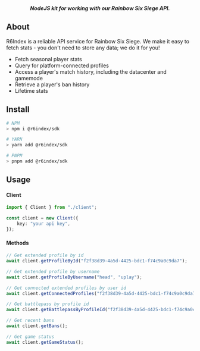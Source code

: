<div align="center">
<!-- <img src="" align="center" width="80%" alt="banner"> -->
<br>
<br>
<img src="https://img.shields.io/github/package-json/v/R6IndexAPI/r6index-sdk-nodejs" align="center" alt="">
<img src="https://img.shields.io/npm/dm/@r6indexapi/sdk" align="center" alt="">
<img src="https://img.shields.io/github/license/R6IndexAPI/r6index-sdk-nodejs" align="center" alt="">
<img src="https://img.shields.io/github/issues/R6IndexAPI/r6index-sdk-nodejs" align="center" alt="">
<img src="https://img.shields.io/github/issues-pr/R6IndexAPI/r6index-sdk-nodejs" align="center" alt="">
<br>
<br>

**_NodeJS kit for working with our Rainbow Six Siege API._**

</div>

## About

R6Index is a reliable API service for Rainbow Six Siege. We make it easy to fetch stats - you don't need to
store any data; we do it for you!

-   Fetch seasonal player stats
-   Query for platform-connected profiles
-   Access a player's match history, including the datacenter and gamemode
-   Retrieve a player's ban history
-   Lifetime stats

## Install

```sh
# NPM
> npm i @r6index/sdk

# YARN
> yarn add @r6index/sdk

# PNPM
> pnpm add @r6index/sdk
```

## Usage

#### Client

```ts
import { Client } from "./client";

const client = new Client({
	key: "your api key",
});
```

#### Methods

```ts
// Get extended profile by id
await client.getProfileById("f2f38d39-4a5d-4425-bdc1-f74c9a0c9da7");

// Get extended profile by username
await client.getProfileByUsername("head", "uplay");

// Get connected extended profiles by user id
await client.getConnectedProfiles("f2f38d39-4a5d-4425-bdc1-f74c9a0c9da7");

// Get battlepass by profile id
await client.getBattlepassByProfileId("f2f38d39-4a5d-4425-bdc1-f74c9a0c9da7");

// Get recent bans
await client.getBans();

// Get game status
await client.getGameStatus();
```
